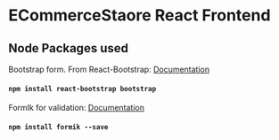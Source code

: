 # ECommerceStaore React Frontend


## Node Packages used
Bootstrap form. From React-Bootstrap: [Documentation](https://react-bootstrap.netlify.app/docs/forms/validation)

#### `npm install react-bootstrap bootstrap`


FormIk for validation: [Documentation](https://formik.org/docs/overview)

#### `npm install formik --save`
